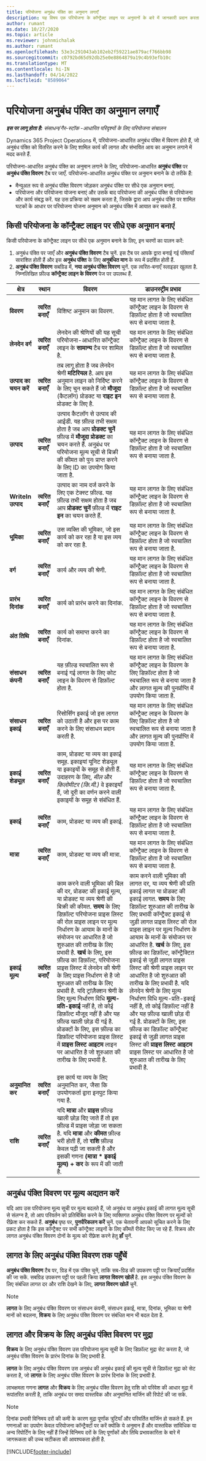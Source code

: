 ```yaml
---
title: परियोजना अनुबंध पंक्ति का अनुमान लगाएँ
description: यह विषय एक परियोजना के कॉन्ट्रैक्ट लाइन पर अनुमानों के बारे में जानकारी प्रदान करता है.
author: rumant
ms.date: 10/27/2020
ms.topic: article
ms.reviewer: johnmichalak
ms.author: rumant
ms.openlocfilehash: 53e3c291043ab102eb2f59221ae879acf766bb98
ms.sourcegitcommit: c0792bd65d92db25e0e8864879a19c4b93efb10c
ms.translationtype: MT
ms.contentlocale: hi-IN
ms.lasthandoff: 04/14/2022
ms.locfileid: "8589064"
---
```

# <a name="estimate-a-project-contract-line"></a>परियोजना अनुबंध पंक्ति का अनुमान लगाएँ

_**इस पर लागू होता है:** संसाधन/गैर-स्टॉक -आधारित परिदृश्यों के लिए परियोजना संचालन_ 

Dynamics 365 Project Operations में, परियोजना-आधारित अनुबंध पंक्ति में विवरण होते हैं, जो अनुबंध पंक्ति को वितरित करने के लिए शामिल कार्य की लागत और संभावित आय का अनुमान लगाने में मदद करते हैं.

परियोजना-आधारित अनुबंध पंक्ति का अनुमान लगाने के लिए, परियोजना-आधारित **अनुबंध पंक्ति** पर **अनुबंध पंक्ति विवरण** टैब पर जाएँ.  परियोजना-आधारित अनुबंध पंक्ति पर अनुमान बनाने के दो तरीके हैं:

   - मैन्युअल रूप से अनुबंध पंक्ति विवरण जोड़कर अनुबंध पंक्ति पर सीधे एक अनुमान बनाएं.
   - परियोजना और परियोजना योजना बनाएं और उसके बाद परियोजना की अनुबंध पंक्ति से परियोजना और कार्य संबद्ध करें. यह उस प्रक्रिया को सक्षम करता है, जिसके द्वारा आप अनुबंध पंक्ति पर शामिल घटकों के आधार पर परियोजना योजना अनुमान को अनुबंध पंक्ति में आयात कर सकते हैं.

## <a name="create-an-estimate-directly-on-a-project-contract-line"></a>किसी परियोजना के कॉन्ट्रैक्ट लाइन पर सीधे एक अनुमान बनाएं

किसी परियोजना के कॉन्ट्रैक्ट लाइन पर सीधे एक अनुमान बनाने के लिए, इन चरणों का पालन करें:

1. अनुबंध पंक्ति पर जाएँ और **अनुबंध पंक्ति विवरण** टैब चुनें. इस टैब पर आपके द्वारा बनाई गई पंक्तियाँ सारांशित होती हैं और इस **अनुबंध पंक्ति** के लिए **अनुबंधित मान** के रूप में प्रदर्शित होती हैं. 
2. **अनुबंध पंक्ति विवरण** सबग्रिड में, **नया अनुबंध पंक्ति विवरण** चुनें. एक त्वरित-बनाएँ स्लाइडर खुलता है. निम्नलिखित फ़ील्ड **कॉन्ट्रैक्ट लाइन के विवरण** पेज पर उपलब्ध हैं.

| क्षेत्र | स्थान | विवरण | डाउनस्ट्रीम प्रभाव |
| --- | --- | --- | --- |
| **विवरण** | **त्वरित बनाएँ** | विशिष्ट अनुमान का विवरण. | यह मान लागत के लिए संबंधित कॉन्ट्रैक्ट लाइन के विवरण से डिफ़ॉल्ट होता है जो स्वचालित रूप से बनाया जाता है. |
| **लेनदेन वर्ग** | **त्वरित बनाएँ** | लेनदेन की श्रेणियों की यह सूची परियोजना-आधारित कॉन्ट्रैक्ट लाइन के **सामान्य** टैब पर शामिल है. | यह मान लागत के लिए संबंधित कॉन्ट्रैक्ट लाइन के विवरण से डिफ़ॉल्ट होता है जो स्वचालित रूप से बनाया जाता है. |
| **उत्पाद का चयन करें** | **त्वरित बनाएँ** | तब लागू होता है जब लेनदेन श्रेणी **मटिरियल** है. आप इस अनुमान लाइन को निर्दिष्ट करने के लिए चुन सकते हैं जो **मौजूदा** (कैटलॉग) प्रोडक्ट या **राइट इन** प्रोडक्ट के लिए है. | यह मान लागत के लिए संबंधित कॉन्ट्रैक्ट लाइन के विवरण से डिफ़ॉल्ट होता है जो स्वचालित रूप से बनाया जाता है. |
| **उत्पाद** | **त्वरित बनाएँ** | उत्पाद कैटलॉग से उत्पाद की आईडी. यह फ़ील्ड तभी सक्षम होता है जब आप **प्रोडक्ट चुनें** फ़ील्ड में **मौजूदा प्रोडक्ट** का चयन करते हैं. अनुबंध पर परियोजना मूल्य सूची से बिक्री की कीमत को पुनः प्राप्त करने के लिए ID का उपयोग किया जाता है. | यह मान लागत के लिए संबंधित कॉन्ट्रैक्ट लाइन के विवरण से डिफ़ॉल्ट होता है जो स्वचालित रूप से बनाया जाता है. |
| **WriteIn उत्पाद** | **त्वरित बनाएँ** | उत्पाद का नाम दर्ज करने के लिए एक टेक्स्ट फ़ील्ड. यह फ़ील्ड तभी सक्षम होता है जब आप **प्रोडक्ट चुनें** फ़ील्ड में **राइट इन** का चयन करते हैं.| यह मान लागत के लिए संबंधित कॉन्ट्रैक्ट लाइन के विवरण से डिफ़ॉल्ट होता है जो स्वचालित रूप से बनाया जाता है. |
| **भूमिका** | **त्वरित बनाएँ** | उस व्यक्ति की भूमिका, जो इस कार्य को कर रहा है या इस व्यय को कर रहा है. | यह मान लागत के लिए संबंधित कॉन्ट्रैक्ट लाइन के विवरण से डिफ़ॉल्ट होता है जो स्वचालित रूप से बनाया जाता है.|
| **वर्ग** | **त्वरित बनाएँ** | कार्य और व्यय की श्रेणी. | यह मान लागत के लिए संबंधित कॉन्ट्रैक्ट लाइन के विवरण से डिफ़ॉल्ट होता है जो स्वचालित रूप से बनाया जाता है.|
| **प्रारंभ दिनांक** | **त्वरित बनाएँ** | कार्य को प्रारंभ करने का दिनांक. | यह मान लागत के लिए संबंधित कॉन्ट्रैक्ट लाइन के विवरण से डिफ़ॉल्ट होता है जो स्वचालित रूप से बनाया जाता है. |
| **अंत तिथि** | **त्वरित बनाएँ** | कार्य को समाप्त करने का दिनांक. | यह मान लागत के लिए संबंधित कॉन्ट्रैक्ट लाइन के विवरण से डिफ़ॉल्ट होता है जो स्वचालित रूप से बनाया जाता है. |
| **संसाधन कंपनी** | **त्वरित बनाएँ** | यह फ़ील्ड स्वचालित रूप से बनाई गई लागत के लिए कोट लाइन के विवरण से डिफ़ॉल्ट होता है. | यह मान लागत के लिए संबंधित कॉन्ट्रैक्ट लाइन के विवरण के लिए डिफ़ॉल्ट होता है जो स्वचालित रूप से बनाया जाता है और लागत मूल्य की पुनर्प्राप्ति में उपयोग किया जाता है. |
| **संसाधन इकाई** | **त्वरित बनाएँ** | रिसोर्सिंग इकाई जो इस लागत को उठाती है और इस पर काम करने के लिए संसाधन प्रदान करती है. | यह मान लागत के लिए संबंधित कॉन्ट्रैक्ट लाइन के विवरण के लिए डिफ़ॉल्ट होता है जो स्वचालित रूप से बनाया जाता है और लागत मूल्य की पुनर्प्राप्ति में उपयोग किया जाता है. |
| **इकाई शेड्यूल** | **त्वरित बनाएँ** | काम, प्रोडक्ट या व्यय का इकाई समूह. इकाइयां यूनिट शेड्यूल या इकाइयों के समूह से होती हैं. उदाहरण के लिए, *मील* और *किलोमीटर (कि.मी.)* वे इकाइयाँ हैं, जो दूरी का वर्णन करने वाली इकाइयों के समूह से संबंधित हैं. | यह मान लागत के लिए संबंधित कॉन्ट्रैक्ट लाइन के विवरण से डिफ़ॉल्ट होता है जो स्वचालित रूप से बनाया जाता है. |
| **इकाई** | **त्वरित बनाएँ** | काम, प्रोडक्ट या व्यय की इकाई. | यह मान लागत के लिए संबंधित कॉन्ट्रैक्ट लाइन के विवरण से डिफ़ॉल्ट होता है जो स्वचालित रूप से बनाया जाता है. |
| **मात्रा** | **त्वरित बनाएँ** | काम, प्रोडक्ट या व्यय की मात्रा. | यह मान लागत के लिए संबंधित कॉन्ट्रैक्ट लाइन के विवरण से डिफ़ॉल्ट होता है जो स्वचालित रूप से बनाया जाता है. |
| **इकाई मूल्य** | **त्वरित बनाएँ** | काम करने वाली भूमिका की बिल की दर, प्रोडक्ट की इकाई मूल्य, या प्रोडक्ट या व्यय श्रेणी की बिक्री की कीमत. **समय** के लिए डिफ़ॉल्ट परियोजना प्राइस लिस्ट की रोल प्राइस लाइन पर मूल्य निर्धारण के आयाम के मानों के संयोजन पर आधारित है जो शुरुआत की तारीख के लिए प्रभावी है. **खर्च** के लिए, इस फ़ील्ड का डिफ़ॉल्ट, परियोजना प्राइस लिस्ट में लेनदेन की श्रेणी के लिए प्राइस निर्धारण से है जो शुरुआत की तारीख के लिए प्रभावी है. यदि ट्रांज़ैक्शन श्रेणी के लिए मूल्य निर्धारण विधि **मूल्य-प्रति-इकाई** नहीं है, तो कोई डिफ़ॉल्ट मौजूद नहीं है और यह फ़ील्ड खाली छोड़ दी गई है. प्रोडक्टों के लिए, इस फ़ील्ड का डिफ़ॉल्ट परियोजना प्राइस लिस्ट में **प्राइस लिस्ट आइटम** लाइन पर आधारित है जो शुरुआत की तारीख के लिए प्रभावी है.| काम करने वाली भूमिका की लागत दर, या व्यय श्रेणी की प्रति इकाई लागत या प्रोडक्ट की इकाई लागत. **समय** के लिए डिफ़ॉल्ट शुरुआत की तारीख के लिए प्रभावी कॉन्ट्रैक्ट इकाई से जुड़ी लागत प्राइस लिस्ट की रोल प्राइस लाइन पर मूल्य निर्धारण के आयाम के मानों के संयोजन पर आधारित है. **खर्च** के लिए, इस फ़ील्ड का डिफ़ॉल्ट, कॉन्ट्रैक्टित इकाई से जुड़ी लागत प्राइस लिस्ट की श्रेणी प्राइस लाइन पर आधारित है जो शुरुआत की तारीख के लिए प्रभावी है. यदि लेनदेन श्रेणी के लिए मूल्य निर्धारण विधि मूल्य-प्रति-इकाई नहीं है, तो कोई डिफ़ॉल्ट नहीं है और यह फ़ील्ड खाली छोड़ दी गई है. प्रोडक्टों के लिए, इस फ़ील्ड का डिफ़ॉल्ट कॉन्ट्रैक्ट इकाई से जुड़ी लागत प्राइस लिस्ट की **प्राइस लिस्ट आइटम** प्राइस लिस्ट पर आधारित है जो शुरुआत की तारीख के लिए प्रभावी है.|
| **अनुमानित कर** | **त्वरित बनाएँ** | इस कार्य या व्यय के लिए अनुमानित कर, जैसा कि उपयोगकर्ता द्वारा इनपुट किया गया है. | &nbsp; |
| **राशि** | **त्वरित बनाएँ** | यदि **मात्रा** और **प्राइस** फ़ील्ड खाली छोड़ दिए जाते हैं तो इस फ़ील्ड में प्राइस जोड़ा जा सकता है. यदि **मात्रा** और **कीमत** फ़ील्ड भरी होती हैं, तो **राशि** फ़ील्ड केवल पढ़ी जा सकती है और इसकी गणना **(मात्रा \* इकाई मूल्य) + कर** के रूप में की जाती है. | &nbsp; |

## <a name="update-prices-on-contract-line-details"></a>अनुबंध पंक्ति विवरण पर मूल्य अद्यतन करें

यदि आप उस परियोजना मूल्य सूची पर मूल्य बदलते हैं, जो अनुबंध या अनुबंध इकाई की लागत मूल्य सूची से संलग्न है, तो आप परिवर्तन को प्रतिबिंबित करने के लिए व्यक्तिगत अनुबंध पंक्ति विवरण पर मूल्यों को रीफ़्रेश कर सकते हैं. **अनुबंध** पृष्ठ पर, **पुनर्परिकलन करें** चुनें. एक चेतावनी आपको सूचित करने के लिए प्रकट होता है कि इस कॉन्ट्रैक्ट पर सभी कॉन्ट्रैक्ट लाइनों के लिए कीमतें रीसेट किए जा रहे हैं. विक्रय और लागत अनुबंध पंक्ति विवरण दोनों के मूल्य को रीफ़्रेश करने हेतु **हाँ** चुनें.

## <a name="access-contract-line-details-for-cost"></a>लागत के लिए अनुबंध पंक्ति विवरण तक पहुँचें

**अनुबंध पंक्ति विवरण** टैब पर, ग्रिड में एक पंक्ति चुनें, ताकि सब-ग्रिड की उपकरण पट्टी पर क्रियाएँ प्रदर्शित की जा सकें. सबग्रिड उपकरण पट्टी पर पहली क्रिया **लागत विवरण खोलें** है. इस अनुबंध पंक्ति विवरण के लिए संबंधित लागत दर और राशि देखने के लिए, **लागत विवरण खोलें** चुनें. 

> [!NOTE]
> **लागत** के लिए अनुबंध पंक्ति विवरण पर संसाधन कंपनी, संसाधन इकाई, मात्रा, दिनांक, भूमिका या श्रेणी मानों को बदलना, **विक्रय** के लिए अनुबंध पंक्ति विवरण पर संबंधित मान भी बदल देता है.

## <a name="currency-on-contract-line-details-for-cost-and-sales"></a>लागत और विक्रय के लिए अनुबंध पंक्ति विवरण पर मुद्रा

**विक्रय** के लिए अनुबंध पंक्ति विवरण उस परियोजना मूल्य सूची के लिए डिफ़ॉल्ट मुद्रा सेट करता है, जो अनुबंध पंक्ति विवरण के प्रारंभ दिनांक के लिए प्रभावी है.

**लागत** के लिए अनुबंध पंक्ति विवरण उस अनुबंध की अनुबंध इकाई की मूल्य सूची से डिफ़ॉल्ट मुद्रा को सेट करता है, जो **लागत** के लिए अनुबंध पंक्ति विवरण के प्रारंभ दिनांक के लिए प्रभावी है.

लाभक्षमता गणना **लागत** और **विक्रय** के लिए अनुबंध पंक्ति विवरण हेतु राशि को परिवेश की आधार मुद्रा में रूपांतरित करती है, ताकि अनुबंध पर समग्र वास्तविक और अनुमानित मार्जिन की रिपोर्ट की जा सके.

> [!NOTE]
> दिनांक प्रभावी विनिमय दरों की कमी के कारण मुद्रा पूर्णांक त्रुटियाँ और परिवर्तित मार्जिन हो सकते हैं. इन गणनाओं का उपयोग केवल परियोजना कॉन्ट्रैक्टों पर करें क्योंकि ये अनुमान हैं और वास्तविक सांविधिक या अन्य रिपोर्टिंग के लिए नहीं हैं जिन्हें विनिमय दरों के लिए पूर्णांकों और तिथि प्रभावकारिता के बारे में जागरूकता की उच्च सटीकता की आवश्यकता होती है.


[!INCLUDE[footer-include](../includes/footer-banner.md)]
